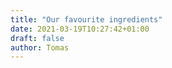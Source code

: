 ```yaml
---
title: "Our favourite ingredients"
date: 2021-03-19T10:27:42+01:00
draft: false
author: Tomas
---
```

